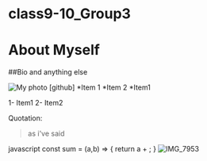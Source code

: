 # class9-10_Group3

# About Myself 
##Bio and anything else


![My photo](myphoto) 
[github]
*Item 1
*Item 2
    *Item1

1- Item1
2- Item2

Quotation:
> as i've said

javascript
const sum = (a,b) => {
    return a + ;
}
![IMG_7953](https://user-images.githubusercontent.com/63817895/81872686-851c6200-957a-11ea-8aeb-ae77db5840a9.jpg)

